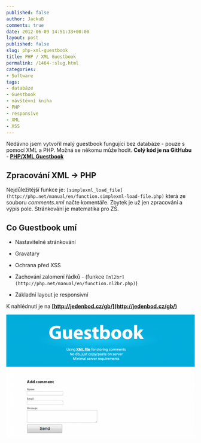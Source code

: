 ```yaml
---
published: false
author: JackuB
comments: true
date: 2012-06-09 14:51:33+00:00
layout: post
published: false
slug: php-xml-guestbook
title: PHP / XML Guestbook
permalink: /1464-:slug.html
categories:
- Software
tags:
- databáze
- Guestbook
- návštěvní kniha
- PHP
- responsive
- XML
- XSS
---
```


Nedávno jsem vytvořil malý guestbook fungující bez databáze - pouze s pomocí XML a PHP. Možná se někomu může hodit.
**Celý kód je na GitHubu - [PHP/XML Guestbook](https://github.com/JackuB/PHP-XML-Guestbook)**


## Zpracování XML -> PHP


Nejdůležitější funkce je: `[simplexml_load_file](http://php.net/manual/en/function.simplexml-load-file.php)` která ze souboru _comments.xml_ načte komentáře. Zbytek je už jen zpracování a výpis pole. Stránkování je matematika pro ZŠ.


## Co Guestbook umí






  * Nastavitelné stránkování


  * Gravatary


  * Ochrana před XSS


  * Zachování zalomení řádků - (funkce `[nl2br](http://php.net/manual/en/function.nl2br.php)`)


  * Základní layout je responsivní


K nahlédnutí je na **[http://jedenbod.cz/gb/](http://jedenbod.cz/gb/)**



[![PHP / XML Guestbook bez databáze](/uploads/2012/06/guestbook-570x373.png)](http://jedenbod.cz/gb/)
